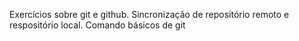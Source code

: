Exercícios sobre git e github. 
Sincronização de repositório remoto e respositório local.
Comando básicos de git
